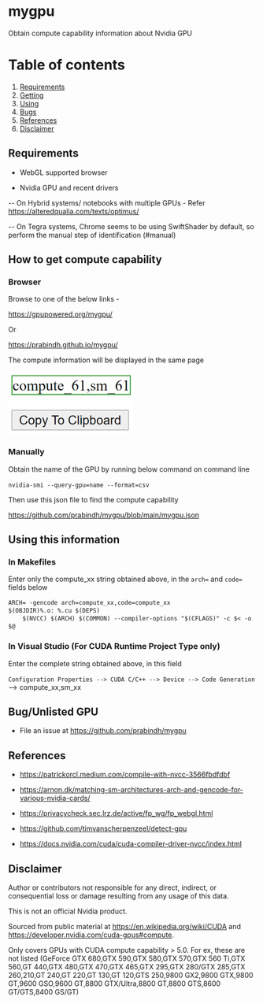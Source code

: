# mygpu

Obtain compute capability information about Nvidia GPU

# Table of contents
1. [Requirements](#reqs)
2. [Getting](#howto)
3. [Using](#usage)
4. [Bugs](#unlisted)
5. [References](#references)
6. [Disclaimer](#disclaimer)

## Requirements <a name="reqs"></a>

- WebGL supported browser

- Nvidia GPU and recent drivers

-- On Hybrid systems/ notebooks with multiple GPUs - Refer https://alteredqualia.com/texts/optimus/ 

-- On Tegra systems, Chrome seems to be using SwiftShader by default, so perform the manual step of identification (#manual)


## How to get compute capability <a name="howto"></a>

### Browser <a name="browser"></a>

Browse to one of the below links - 

https://gpupowered.org/mygpu/

Or 

https://prabindh.github.io/mygpu/

The compute information will be displayed in the same page

![Screenshot](./mygpu.png)

### Manually <a name="manual"></a>

Obtain the name of the GPU by running below command on command line

`nvidia-smi --query-gpu=name --format=csv`

Then use this json file to find the compute capability

https://github.com/prabindh/mygpu/blob/main/mygpu.json

## Using this information <a name="usage"></a>

### In Makefiles <a name="makefiles"></a>

Enter only the compute_xx string obtained above, in the `arch=` and `code=` fields below

````
ARCH= -gencode arch=compute_xx,code=compute_xx
$(OBJDIR)%.o: %.cu $(DEPS)
    $(NVCC) $(ARCH) $(COMMON) --compiler-options "$(CFLAGS)" -c $< -o $@
````

### In Visual Studio (For CUDA Runtime Project Type only) <a name="vstudio"></a>

Enter the complete string obtained above, in this field

`Configuration Properties --> CUDA C/C++ --> Device --> Code Generation` --> compute_xx,sm_xx

## Bug/Unlisted GPU <a name="unlisted"></a>

- File an issue at https://github.com/prabindh/mygpu

## References <a name="references"></a>

- https://patrickorcl.medium.com/compile-with-nvcc-3566fbdfdbf

- https://arnon.dk/matching-sm-architectures-arch-and-gencode-for-various-nvidia-cards/

- https://privacycheck.sec.lrz.de/active/fp_wg/fp_webgl.html

- https://github.com/timvanscherpenzeel/detect-gpu

- https://docs.nvidia.com/cuda/cuda-compiler-driver-nvcc/index.html

## Disclaimer <a name="disclaimer"></a>

Author or contributors not responsible for any direct, indirect, or consequential loss or damage resulting from any usage of this data. 

This is not an official Nvidia product.

Sourced from public material at https://en.wikipedia.org/wiki/CUDA and https://developer.nvidia.com/cuda-gpus#compute. 

Only covers GPUs with CUDA compute capability > 5.0. For ex, these are not listed (GeForce GTX 680,GTX 590,GTX 580,GTX 570,GTX 560 Ti,GTX 560,GT 440,GTX 480,GTX 470,GTX 465,GTX 295,GTX 280/GTX 285,GTX 260,210,GT 240,GT 220,GT 130,GT 120,GTS 250,9800 GX2,9800 GTX,9800 GT,9600 GSO,9600 GT,8800 GTX/Ultra,8800 GT,8800 GTS,8600 GT/GTS,8400 GS/GT)
